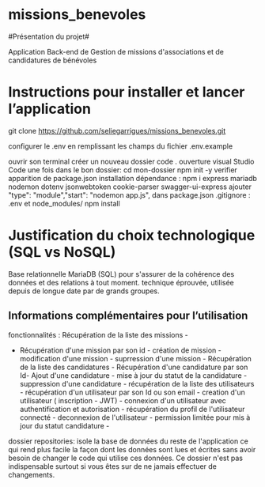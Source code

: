 # missions_benevoles

#Présentation du projet#

Application Back-end de Gestion de missions d'associations et de candidatures de bénévoles

# Instructions pour installer et lancer lʼapplication

git clone https://github.com/seliegarrigues/missions_benevoles.git

configurer le .env en remplissant les champs du fichier .env.example

ouvrir son terminal
créer un nouveau dossier
code .
ouverture visual Studio Code
une fois dans le bon dossier: cd mon-dossier
npm init -y
verifier apparition de package.json
installation dépendance : npm i express mariadb nodemon dotenv
jsonwebtoken cookie-parser swagger-ui-express
ajouter "type": "module","start": "nodemon app.js", dans package.json
.gitignore : .env et node_modules/
npm install

# Justification du choix technologique SQL vs NoSQL

Base relationnelle MariaDB (SQL) pour
s'assurer de la cohérence des données et des relations à tout moment.
technique éprouvée, utilisée depuis de longue date par de grands groupes.

## Informations complémentaires pour lʼutilisation

fonctionnalités : Récupération de la liste des missions -

- Récupération d'une mission par son id - création de mission - modification d'une mission - suprression d'une mission - Récupération de la liste des candidatures - Récupération d'une candidature par son Id- Ajout d'une candidature - mise à jour du statut de la candidature - suppression d'une candidature - récupération de la liste des utilisateurs - récupération d'un utilisateur par son Id ou son email - creation d'un utilisateur ( inscription - JWT) - connexion d'un utilisateur avec authentification et autorisation - récupération du profil de l'utilisateur connecté - deconnexion de l'utilisateur - permission limitée pour mis à jour du statut candidature -

dossier repositories: isole la base de données du reste de l'application
ce qui rend plus facile la façon dont les données sont lues et écrites sans avoir
besoin de changer le code qui utilise ces données. Ce dossier n'est pas indispensable
surtout si vous êtes sur de ne jamais effectuer de changements.
